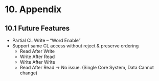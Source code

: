 
# <a name="_toc121115370"></a><a name="_toc93555976"></a>**10. Appendix**
## <a name="_toc949245735"></a><a name="_toc1491728741"></a>**10.1 Future Features** 
- Partial CL Write – “Word Enable”
- Support same CL access without reject & preserve ordering
  - Read After Write
  - Write After Read
  - Write After Write
  - Read After Read -> No issue. (Single Core System, Data Cannot change)